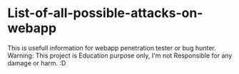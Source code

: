 # List-of-all-possible-attacks-on-webapp
This is usefull information for webapp penetration tester or bug hunter.      Warning: This project is Education purpose only, I'm not Responsible for any damage or harm.  :D
